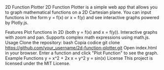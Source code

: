 2D Function Plotter
2D Function Plotter is a simple web app that allows you to graph mathematical functions on a 2D Cartesian plane. You can input functions in the form y = f(x) or x = f(y) and see interactive graphs powered by Plotly.js.

Features
Plot functions in 2D (both y = f(x) and x = f(y)).
Interactive graphs with zoom and pan.
Supports complex math expressions using math.js.
Usage
Clone the repository:
bash
Copia codice
git clone https://github.com/your_username/2d-function-plotter.git
Open index.html in your browser.
Enter a function and click "Plot Function" to see the graph.
Example Functions
y = x^2 + 2x
x = y^2
y = sin(x)
License
This project is licensed under the MIT License.
